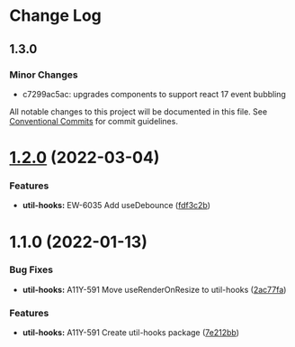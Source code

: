 # Change Log

## 1.3.0

### Minor Changes

- c7299ac5ac: upgrades components to support react 17 event bubbling

All notable changes to this project will be documented in this file.
See [Conventional Commits](https://conventionalcommits.org) for commit guidelines.

# [1.2.0](http://stash.cfops.it:7999/fe/stratus/compare/@cloudflare/util-hooks@1.1.0...@cloudflare/util-hooks@1.2.0) (2022-03-04)

### Features

- **util-hooks:** EW-6035 Add useDebounce ([fdf3c2b](http://stash.cfops.it:7999/fe/stratus/commits/fdf3c2b))

# 1.1.0 (2022-01-13)

### Bug Fixes

- **util-hooks:** A11Y-591 Move useRenderOnResize to util-hooks ([2ac77fa](http://stash.cfops.it:7999/fe/stratus/commits/2ac77fa))

### Features

- **util-hooks:** A11Y-591 Create util-hooks package ([7e212bb](http://stash.cfops.it:7999/fe/stratus/commits/7e212bb))
